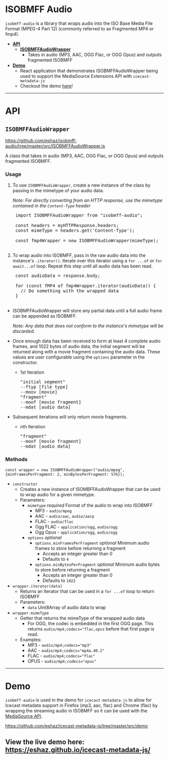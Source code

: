 # ISOBMFF Audio

`isobmff-audio` is a library that wraps audio into the ISO Base Media File Format (MPEG-4 Part 12) (commonly referred to as Fragmented MP4 or fmp4).

 * [**API**](#isobmffaudio)
   * [**ISOBMFFAudioWrapper**](#ISOBMFFAudioWrapper)
     * Takes in audio (MP3, AAC, OGG Flac, or OGG Opus) and outputs fragmented ISOBMFF
 * [**Demo**](#demo)
   * React application that demonstrates ISOBMFFAudioWrapper being used to support the MediaSource Extensions API with `icecast-metadata-js`
   * Checkout the demo [here](https://eshaz.github.io/icecast-metadata-js/)!

---

# API

## `ISOBMFFAudioWrapper`

https://github.com/eshaz/isobmff-audio/tree/master/src/ISOBMFFAudioWrapper.js

A class that takes in audio (MP3, AAC, OGG Flac, or OGG Opus) and outputs fragmented ISOBMFF.

### Usage

1. To use `ISOBMFFAudioWrapper`, create a new instance of the class by passing in the mimetype of your audio data.

    *Note: For directly converting from an HTTP response, use the mimetype contained in the `Content-Type` header*
    
    <pre>
    import ISOBMFFAudioWrapper from "isobmff-audio";
    
    const headers = myHTTPResponse.headers;
    const mimeType = headers.get('Content-Type');
    
    const fmp4Wrapper = new ISOBMFFAudioWrapper(mimeType);
    </pre>
    
1. To wrap audio into ISOBMFF, pass in the raw audio data into the instance's `.iterator()`. Iterate over this iterator using a `for ...of` or `for await...of` loop. Repeat this step until all audio data has been read.

    <pre>
    const audioData = response.body;
    
    for (const fMP4 of fmp4Wrapper.iterator(audioData)) {
      // Do something with the wrapped data
    }
    </pre>

  * ISOBMFFAudioWrapper will store any partial data until a full audio frame can be appended as ISOBMFF.

    *Note: Any data that does not conform to the instance's mimetype will be discarded.*

  * Once enough data has been received to form at least 4 complete audio frames, and 1022 bytes of audio data, the initial segment will be returned along with a movie fragment containing the audio data. These values are user configurable using the `options` parameter in the constructor.

    * 1st Iteration
    
      <pre>
      "initial segment"
      --ftyp [file type]
      --moov [movie]
      "fragment"
      --moof [movie fragment]
      --mdat [audio data]
      </pre>

  * Subsequent iterations will only return movie fragments.
    * *n*th Iteration

      <pre>
      "fragment"
      --moof [movie fragment]
      --mdat [audio data]
      </pre>

### Methods

`const wrapper = new ISOBMFFAudioWrapper("audio/mpeg", {minFramesPerFragment: 2, minBytesPerFragment: 576});`
* `constructor`
  * Creates a new instance of ISOMBFFAudioWrapper that can be used to wrap audio for a given mimetype.
  * Parameters:
    * `mimetype` *required* Format of the audio to wrap into ISOBMFF
      * MP3 - `audio/mpeg`
      * AAC - `audio/aac`, `audio/aacp`
      * FLAC - `audio/flac`
      * Ogg FLAC - `application/ogg`, `audio/ogg`
      * Ogg Opus - `application/ogg`, `audio/ogg`
    * `options` *optional*
      * `options.minFramesPerFragment` *optional* Minimum audio frames to store before returning a fragment
        * Accepts an integer greater than 0
        * Defaults to `4`
      * `options.minBytesPerFragment` *optional* Minimum audio bytes to store before returning a fragment
        * Accepts an integer greater than 0
        * Defaults to `1022`
* `wrapper.iterator(data)`
  * Returns an Iterator that can be used in a `for ...of` loop to return ISOBMFF
  * Parameters:
    * `data` Uint8Array of audio data to wrap
* `wrapper.mimeType`
  * Getter that returns the mimeType of the wrapped audio data
    * For OGG, the codec is embedded in the first OGG page. This returns `audio/mp4;codecs="flac,opus` before that first page is read.
  * Examples:
    * MP3 - `audio/mp4;codecs="mp3"`
    * AAC - `audio/mp4;codecs="mp4a.40.2"`
    * FLAC - `audio/mp4;codecs="flac"`
    * OPUS - `audio/mp4;codecs="opus"`
---


# Demo

`isobmff-audio` is used in the demo for `icecast-metadata-js` to allow for Icecast metadata support in Firefox (mp3, aac, flac) and Chrome (flac) by wrapping the streaming audio in ISOBMFF so it can be used with the [MediaSource API](https://developer.mozilla.org/en-US/docs/Web/API/MediaSource).

https://github.com/eshaz/icecast-metadata-js/tree/master/src/demo

## View the live demo here: https://eshaz.github.io/icecast-metadata-js/